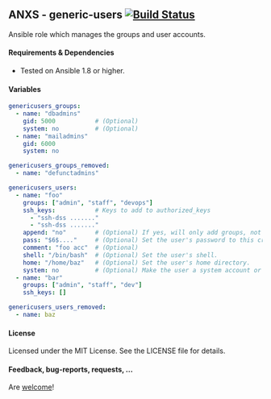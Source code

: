 ## ANXS - generic-users [![Build Status](https://travis-ci.org/ANXS/generic-users.png)](https://travis-ci.org/ANXS/generic-users)

Ansible role which manages the groups and user accounts.


#### Requirements & Dependencies
- Tested on Ansible 1.8 or higher.


#### Variables

```yaml
genericusers_groups:
  - name: "dbadmins"
    gid: 5000           # (Optional)
    system: no          # (Optional)
  - name: "mailadmins"
    gid: 6000
    system: no

genericusers_groups_removed:
  - name: "defunctadmins"

genericusers_users:
  - name: "foo"
    groups: ["admin", "staff", "devops"]
    ssh_keys:           # Keys to add to authorized_keys
      - "ssh-dss ......."
      - "ssh-dss ......."
    append: "no"        # (Optional) If yes, will only add groups, not set them to just the list in groups.
    pass: "$6$...."     # (Optional) Set the user's password to this crypted value.
    comment: "foo acc"  # (Optional) 
    shell: "/bin/bash"  # (Optional) Set the user's shell.
    home: "/home/baz"   # (Optional) Set the user's home directory.
    system: no          # (Optional) Make the user a system account or not.
  - name: "bar"
    groups: ["admin", "staff", "dev"]
    ssh_keys: []

genericusers_users_removed:
  - name: baz
```


#### License

Licensed under the MIT License. See the LICENSE file for details.


#### Feedback, bug-reports, requests, ...

Are [welcome](https://github.com/ANXS/generic-users/issues)!
